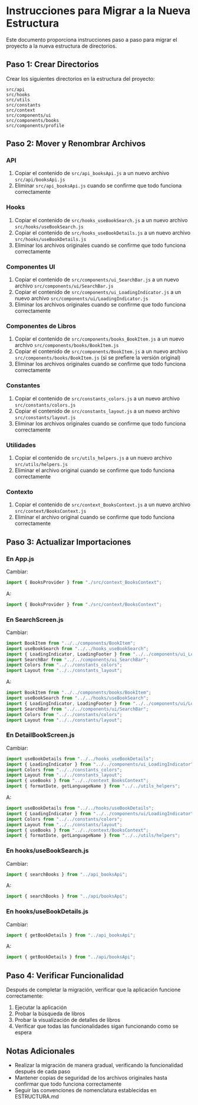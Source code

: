 # Instrucciones para Migrar a la Nueva Estructura

Este documento proporciona instrucciones paso a paso para migrar el proyecto a la nueva estructura de directorios.

## Paso 1: Crear Directorios

Crear los siguientes directorios en la estructura del proyecto:

```
src/api
src/hooks
src/utils
src/constants
src/context
src/components/ui
src/components/books
src/components/profile
```

## Paso 2: Mover y Renombrar Archivos

### API

1. Copiar el contenido de `src/api_booksApi.js` a un nuevo archivo `src/api/booksApi.js`
2. Eliminar `src/api_booksApi.js` cuando se confirme que todo funciona correctamente

### Hooks

1. Copiar el contenido de `src/hooks_useBookSearch.js` a un nuevo archivo `src/hooks/useBookSearch.js`
2. Copiar el contenido de `src/hooks_useBookDetails.js` a un nuevo archivo `src/hooks/useBookDetails.js`
3. Eliminar los archivos originales cuando se confirme que todo funciona correctamente

### Componentes UI

1. Copiar el contenido de `src/components/ui_SearchBar.js` a un nuevo archivo `src/components/ui/SearchBar.js`
2. Copiar el contenido de `src/components/ui_LoadingIndicator.js` a un nuevo archivo `src/components/ui/LoadingIndicator.js`
3. Eliminar los archivos originales cuando se confirme que todo funciona correctamente

### Componentes de Libros

1. Copiar el contenido de `src/components/books_BookItem.js` a un nuevo archivo `src/components/books/BookItem.js`
2. Copiar el contenido de `src/components/BookItem.js` a un nuevo archivo `src/components/books/BookItem.js` (si se prefiere la versión original)
3. Eliminar los archivos originales cuando se confirme que todo funciona correctamente

### Constantes

1. Copiar el contenido de `src/constants_colors.js` a un nuevo archivo `src/constants/colors.js`
2. Copiar el contenido de `src/constants_layout.js` a un nuevo archivo `src/constants/layout.js`
3. Eliminar los archivos originales cuando se confirme que todo funciona correctamente

### Utilidades

1. Copiar el contenido de `src/utils_helpers.js` a un nuevo archivo `src/utils/helpers.js`
2. Eliminar el archivo original cuando se confirme que todo funciona correctamente

### Contexto

1. Copiar el contenido de `src/context_BooksContext.js` a un nuevo archivo `src/context/BooksContext.js`
2. Eliminar el archivo original cuando se confirme que todo funciona correctamente

## Paso 3: Actualizar Importaciones

### En App.js

Cambiar:

```javascript
import { BooksProvider } from "./src/context_BooksContext";
```

A:

```javascript
import { BooksProvider } from "./src/context/BooksContext";
```

### En SearchScreen.js

Cambiar:

```javascript
import BookItem from "../../components/BookItem";
import useBookSearch from "../../hooks_useBookSearch";
import { LoadingIndicator, LoadingFooter } from "../../components/ui_LoadingIndicator";
import SearchBar from "../../components/ui_SearchBar";
import Colors from "../../constants_colors";
import Layout from "../../constants_layout";
```

A:

```javascript
import BookItem from "../../components/books/BookItem";
import useBookSearch from "../../hooks/useBookSearch";
import { LoadingIndicator, LoadingFooter } from "../../components/ui/LoadingIndicator";
import SearchBar from "../../components/ui/SearchBar";
import Colors from "../../constants/colors";
import Layout from "../../constants/layout";
```

### En DetailBookScreen.js

Cambiar:

```javascript
import useBookDetails from "../../hooks_useBookDetails";
import { LoadingIndicator } from "../../components/ui_LoadingIndicator";
import Colors from "../../constants_colors";
import Layout from "../../constants_layout";
import { useBooks } from "../../context_BooksContext";
import { formatDate, getLanguageName } from "../../utils_helpers";
```

A:

```javascript
import useBookDetails from "../../hooks/useBookDetails";
import { LoadingIndicator } from "../../components/ui/LoadingIndicator";
import Colors from "../../constants/colors";
import Layout from "../../constants/layout";
import { useBooks } from "../../context/BooksContext";
import { formatDate, getLanguageName } from "../../utils/helpers";
```

### En hooks/useBookSearch.js

Cambiar:

```javascript
import { searchBooks } from "../api_booksApi";
```

A:

```javascript
import { searchBooks } from "../api/booksApi";
```

### En hooks/useBookDetails.js

Cambiar:

```javascript
import { getBookDetails } from "../api_booksApi";
```

A:

```javascript
import { getBookDetails } from "../api/booksApi";
```

## Paso 4: Verificar Funcionalidad

Después de completar la migración, verificar que la aplicación funcione correctamente:

1. Ejecutar la aplicación
2. Probar la búsqueda de libros
3. Probar la visualización de detalles de libros
4. Verificar que todas las funcionalidades sigan funcionando como se espera

## Notas Adicionales

- Realizar la migración de manera gradual, verificando la funcionalidad después de cada paso
- Mantener copias de seguridad de los archivos originales hasta confirmar que todo funciona correctamente
- Seguir las convenciones de nomenclatura establecidas en ESTRUCTURA.md
